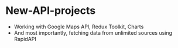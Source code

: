 # New-API-projects



- Working with Google Maps API,  Redux Toolkit, Charts
- And most importantly, fetching data from unlimited sources using RapidAPI
